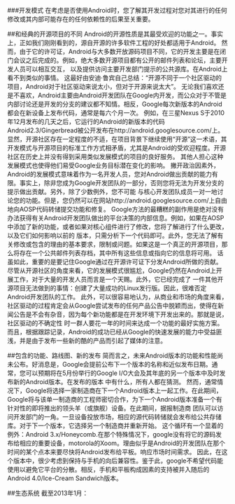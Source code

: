 ###开发模式
	在考虑是否使用Android时，您了解其开发过程对您对其进行的任何修改或其内部可能存在的任何依赖性的后果至关重要。
	
##和经典的开源项目的不同
	Android的开源性质是其最受欢迎的功能之一。事实上，正如我们刚刚看到的，源自开源的许多软件工程的好处都适用于Android。
	然而，由于它的许可证，Android与大多数开放源码项目不同，它的开发主要是在闭门会议之后完成的。例如，绝大多数开源项目都有公开的邮件列表和论坛，主要开发人员可以相互交互，
以及提供访问主要开发部门提示的公共源库。在Android上看不到类似的事情。
	这最好由安迪·鲁宾自己总结：“开源不同于一个社区驱动的项目，Android对于社区驱动来说太小，但对于开源来说太大”。
	无论我们喜欢还是不喜欢，Android主要由Android开发团队在Google内开发，而公众对于不管是内部讨论还是开发的分支的建议都不知情。相反，Google每次新版本的Android都会在新设备上发布代码，通常是每六个月一次。
例如，在三星Nexus S于2010年12月发布的几天之后，它运行的Android的新版本的代码Android2.3/Gingerbread被公开发布在http://android.googlesource.com/上。
	显然，开源社区存在一定程度的不适，在项目背景下继续使用“开源”这一术语，其开发模式与开源项目的标准工作方式相矛盾，尤其是Android的受欢迎程度。开源社区在历史上并没有得到采用类似发展模式的项目的良好服务。
其他人担心这种发展模式也使得他们易受Google业务目标潜在变化的影响。
	撇开政治因素外，Android的发展模式意味着作为一名开发人员，您对Android做出贡献的能力有限。事实上，除非您成为Google开发团队的一部分，否则您将无法为开发分支的提示做出贡献。另外，除了少数例外，您不可能
与核心开发团队成员一对一地讨论您的功能。但是，您仍然可以在网站http://android.googlesource.com/上自由地向AOSP代码转储提交功能和修复。
	Google方法的最糟糕的副作用是绝对没有办法获得有关Android开发团队做出的平台决策的内部信息。例如，如果在AOSP中添加了新的功能，或者如果对核心组件进行了修改，您将了解进行了什么更改，以及它们如何影响以前的
版本，只需分析下一个代码即可。此外，您无法了解有关修改或包含的理由的基本要求，限制或问题。如果这是一个真正的开源项目，那么将存在一个公共邮件列表存档，其中所有这些信息或指向它的信息将可用。
	话虽如此，重要的是要记住Google通过在开源许可证下分发Android所做的贡献。尽管从开源社区的角度来看，它的发展模式很尴尬，Google仍然在Android上开展工作，对于大量的开发人员而言是一个天赐。此外，它已经完成了
一件其他开源项目无法做到的事情：创建了大量成功的Linux发行版。因此，很难否定Android开发团队的工作。
	此外，可以很容易地认为，从商业和市场的角度来看，社区驱动的过程肯定会从Google尝试发布的任何产品公告中脱颖而出，使得在新闻公告是不会有杂音，因为每个新功能都是在开发环境下开发出来的。那就是说，社区驱动的不确定性
时一群人要花一年的时间来达成一个功能的最好实施方案。而且，根据跟踪记录，Android的成功已经从Google的快速发展的能力中受益匪浅，并是由于发布一些新的酷的产品而引起了媒体的注意。

##包含的功能、路线图、新的发布
	简而言之，未来Android版本的功能和性能尚未公布。好消息是，Google会提前公布下一个版本的名称和近似发布日期。通常，您可以预期将在5月份举行的Google I/O大会及其年底的另一个版本中及时发布新的Android版本。在发布的版本
中有什么，所有人都在猜测。
	然而，通常情况下，Google将选择一家制造商在下一个Android版本上一起工作。在此期间，Google将与该单一制造商的工程师密切合作，为下一个Android版本准备一个有针对性的即将推出的领头羊（或旗舰）设备。在此期间，据报制造商
团队可以访问开发部门的一角。一旦设备投放市场，相应的源代码转储就会发布给公共存储库。对于下一个版本，它选择另一个制造商并重新开始。
	这个循环有一个显着的例外：Android 3.x/Honeycomb.在那个特殊情况下，google没有将它的源码发布给相应的重要设备，motorola的Xoom。理由似乎是Android的开发团队在那个时间的某个点本来要尽快将Android发布给平板。响应市场时间需求。
因此，在这个版本中，很少考虑到保持与手机的向后兼容性。鉴于此，google不希望代码能使用以避免它平台的分散。相反，手机和平板构成因素的支持被并入随后的Android 4.0/Ice-Cream Sandwich版本。

##生态系统
	截至2013年1月：